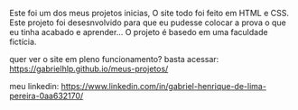 Este foi um dos meus projetos inicias, O site todo foi feito em HTML e CSS.
Este projeto foi desesnvolvido para que eu pudesse colocar a prova o que eu tinha acabado e aprender...
O projeto é basedo em uma faculdade fictícia.

quer ver o site em pleno funcionamento?
basta acessar: https://gabrielhlp.github.io/meus-projetos/

meu linkedin: https://www.linkedin.com/in/gabriel-henrique-de-lima-pereira-0aa632170/
